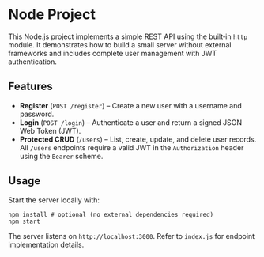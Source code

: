 # Node Project

This Node.js project implements a simple REST API using the built‑in `http` module. It demonstrates how to build a small server without external frameworks and includes complete user management with JWT authentication.

## Features

* **Register** (`POST /register`) – Create a new user with a username and password.
* **Login** (`POST /login`) – Authenticate a user and return a signed JSON Web Token (JWT).
* **Protected CRUD** (`/users`) – List, create, update, and delete user records. All `/users` endpoints require a valid JWT in the `Authorization` header using the `Bearer` scheme.

## Usage

Start the server locally with:

    npm install # optional (no external dependencies required)
    npm start

The server listens on `http://localhost:3000`. Refer to `index.js` for endpoint implementation details.
